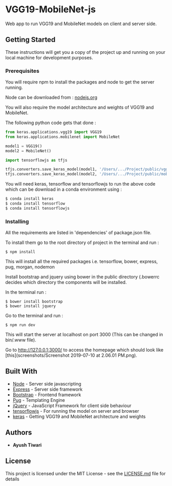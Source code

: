 # VGG19-MobileNet-js

Web app to run VGG19 and MobileNet models on client and server side.

## Getting Started

These instructions will get you a copy of the project up and running on your local machine for development purposes.

### Prerequisites

You will require npm to install the packages and node to get the server running.

Node can be downloaded from : [nodejs.org](https://nodejs.org/en/)

You will also require the model architecture and weights of VGG19 and MobileNet.

The following python code gets that done :

```python
from keras.applications.vgg19 import VGG19
from keras.applications.mobilenet import MobileNet

model1 = VGG19()
model2 = MobileNet()

import tensorflowjs as tfjs

tfjs.converters.save_keras_model(model1, '/Users/.../Project/public/vgg19')
tfjs.converters.save_keras_model(model2, '/Users/.../Project/public/mobilenet')

```
You will need keras, tensorflow and tensorflowjs to run the above code which can be download in a conda environment using :

```bash
$ conda install keras
$ conda install tensorflow
$ conda install tensorflowjs
```

### Installing

All the requirements are listed in 'dependencies' of package.json file.

To install them go to the root directory of project in the terminal and run :

```
$ npm install
```

This will install all the required packages i.e. tensorflow, bower, express, pug, morgan, nodemon

Install bootstrap and jquery using bower in the public directory (.bowerrc decides which directory the components will be installed.

In the terminal run :

```
$ bower install bootstrap
$ bower install jquery
```

Go to the terminal and run :

```
$ npm run dev
```

This will start the server at localhost on port 3000 (This can be changed in bin/.www file).

Go to http://127.0.0.1:3000/ to access the homepage which should look like [this](screenshots/Screenshot 2019-07-10 at 2.06.01 PM.png).




## Built With

* [Node](https://nodejs.org) - Server side javascripting
* [Express](http://expressjs.com) - Server side framework
* [Bootstrap](http://getbootstrap.com) - Frontend framework
* [Pug](https://pugjs.org/) - Templating Engine
* [jQuery](http://jquery.com) - JavaScript Framework for client side behaviour
* [tensorflowjs](https://www.tensorflow.org/js) - For running the model on server and browser
* [keras](http://keras.io/) - Getting VGG19 and MobileNet architecture and weights


## Authors

* **Ayush Tiwari**

## License

This project is licensed under the MIT License - see the [LICENSE.md](LICENSE.md) file for details
